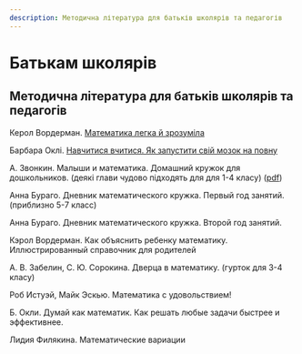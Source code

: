 ```yaml
---
description: Методична література для батьків школярів та педагогів
---
```


# Батькам школярів

## Методична література для батьків школярів та педагогів

Керол Вордерман. [Математика легка й зрозуміла](https://nashformat.ua/products/matematyka-legka-j-zrozumila-701514)

Барбара Оклі. [Навчитися вчитися. Як запустити свій мозок на повну](https://nashformat.ua/products/navchytysya-vchytysya.-yak-zapustyty-svij-mozok-na-povnu-709140)



А. Звонкин. Малыши и математика. Домашний кружок для дошкольников.  \(деякі глави чудово підходять для для 1-4 класу\) \([pdf](https://www.mccme.ru/free-books/zvonkine/zvonkine2.pdf)\)

Анна Бураго. Дневник математического кружка. Первый год занятий. \(приблизно 5-7 класс\)

Анна Бураго. Дневник математического кружка. Второй год занятий.

Кэрол Вордерман. Как объяснить ребенку математику. Иллюстрированный справочник для родителей

А. В. Забелин, С. Ю. Сорокина. Дверца в математику. \(гурток для 3-4 класу\)

Роб Истуэй, Майк Эскью. Математика с удовольствием! 

Б. Окли. Думай как математик. Как решать любые задачи быстрее и эффективнее.

Лидия Филякина. Математические вариации

